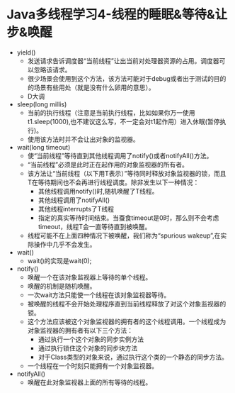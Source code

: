 # Java多线程学习4-线程的睡眠&等待&让步&唤醒

* yield()
	* 发送请求告诉调度器“当前线程”让出当前对处理器资源的占用。调度器可以忽略该请求。
	* 很少场景会使用到这个方法，该方法可能对于debug或者出于测试的目的的场景有些用处（就是没有什么卵用的意思）。
	* D大调
* sleep(long millis) 
	* 当前的执行线程（注意是当前执行线程，比如如果你万一使用t1.sleep(1000),也不建议这么写，不一定会对t1起作用）进入休眠(暂停执行)。
	* 使用该方法时并不会让出对象的监视器。	
* wait(long timeout) 
	* 使“当前线程”等待直到其他线程调用了notify()或者notifyAll()方法。
	* “当前线程”必须是此时正在起作用的对象监视器的所有者。 
	* 该方法让“当前线程（以下用T表示）”等待同时释放对象监视器的锁，而且T在等待期间也不会再进行线程调度。除非发生以下一种情况：
		* 其他线程调用notify()时,随机唤醒了T线程。
		* 其他线程调用了notifyAll()
		* 其他线程interrupts了T线程
		* 指定的真实等待时间结束。当蚕食timeout是0时，那么则不会考虑timeout，线程T会一直等待直到被唤醒。
	* 线程可能不在上面四种情况下被唤醒，我们称为“spurious wakeup”,在实际操作中几乎不会发生。
* wait()
	* wait()的实现是wait(0); 
* notify()
    * 唤醒一个在该对象监视器上等待的单个线程。
	* 唤醒的机制是随机唤醒。
	* 一次wait方法只能使一个线程在该对象监视器等待。
	* 被唤醒的线程不会开始处理程序直到当前线程释放了对这个对象监视器的锁。
	* 这个方法应该被这个对象监视器的拥有者的这个线程调用。一个线程成为对象监视器的拥有者有以下三个方法：
		* 通过执行一个这个对象的同步实例方法
		* 通过执行锁住这个对象的同步块方法
		* 对于Class类型的对象来说，通过执行这个类的一个静态的同步方法。
	* 一个线程在一个时刻只能拥有一个对象监视器。
* notifyAll()
	* 唤醒在此对象监视器上面的所有等待的线程。